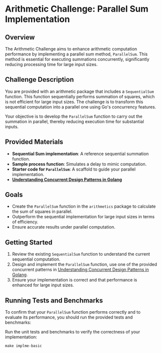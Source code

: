 # Arithmetic Challenge: Parallel Sum Implementation

## Overview

The Arithmetic Challenge aims to enhance arithmetic computation performance by implementing a parallel sum
method, `ParallelSum`. This method is essential for executing summations concurrently, significantly reducing processing
time for large input sizes.

## Challenge Description

You are provided with an arithmetic package that includes a `SequentialSum` function. This function sequentially
performs summation of squares, which is not efficient for large input sizes. The challenge is to transform this
sequential computation into a parallel one using Go's concurrency features.

Your objective is to develop the `ParallelSum` function to carry out the summation in parallel, thereby reducing
execution time for substantial inputs.

## Provided Materials

- **Sequential Sum implementation**: A reference sequential summation function.
- **Sample process function**: Simulates a delay to mimic computation.
- **Starter code for `ParallelSum`**: A scaffold to guide your parallel implementation.
- **[Understanding Concurrent Design Patterns in Golang](../../../../pattern/README.md)**

## Goals

- Create the `ParallelSum` function in the `arithmetics` package to calculate the sum of squares in parallel.
- Outperform the sequential implementation for large input sizes in terms of efficiency.
- Ensure accurate results under parallel computation.

## Getting Started

1. Review the existing `SequentialSum` function to understand the current sequential computation.
2. Design and implement the `ParallelSum` function, use one of
   the provided concurrent patterns
   in [Understanding Concurrent Design Patterns in Golang](../../../../pattern/README.md).
3. Ensure your implementation is correct and that performance is enhanced for large input sizes.

## Running Tests and Benchmarks

To confirm that your `ParallelSum` function performs correctly and to evaluate its performance, you should run the
provided tests and benchmarks:

Run the unit tests and benchmarks to verify the correctness of your implementation:

   ```shell
   make implme-basic
   ```
